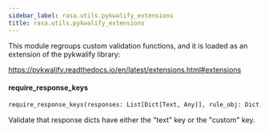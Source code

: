 ```yaml
---
sidebar_label: rasa.utils.pykwalify_extensions
title: rasa.utils.pykwalify_extensions
---
```


This module regroups custom validation functions, and it is
loaded as an extension of the pykwalify library:

https://pykwalify.readthedocs.io/en/latest/extensions.html#extensions

#### require\_response\_keys

```python
require_response_keys(responses: List[Dict[Text, Any]], rule_obj: Dict, path: Text) -> bool
```

Validate that response dicts have either the &quot;text&quot; key or the &quot;custom&quot; key.


